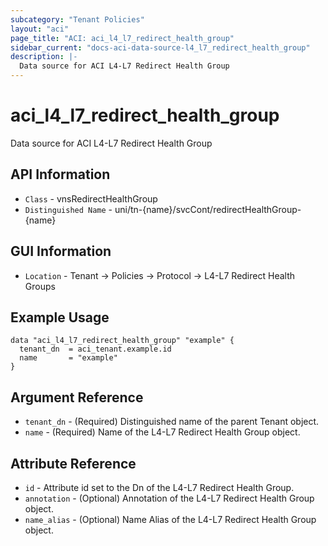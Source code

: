 ```yaml
---
subcategory: "Tenant Policies"
layout: "aci"
page_title: "ACI: aci_l4_l7_redirect_health_group"
sidebar_current: "docs-aci-data-source-l4_l7_redirect_health_group"
description: |-
  Data source for ACI L4-L7 Redirect Health Group
---
```


# aci_l4_l7_redirect_health_group #

Data source for ACI L4-L7 Redirect Health Group

## API Information ##

* `Class` - vnsRedirectHealthGroup
* `Distinguished Name` - uni/tn-{name}/svcCont/redirectHealthGroup-{name}

## GUI Information ##

* `Location` - Tenant -> Policies -> Protocol -> L4-L7 Redirect Health Groups

## Example Usage ##

```hcl
data "aci_l4_l7_redirect_health_group" "example" {
  tenant_dn  = aci_tenant.example.id
  name       = "example"
}
```

## Argument Reference ##

* `tenant_dn` - (Required) Distinguished name of the parent Tenant object.
* `name` - (Required) Name of the L4-L7 Redirect Health Group object.

## Attribute Reference ##
* `id` - Attribute id set to the Dn of the L4-L7 Redirect Health Group.
* `annotation` - (Optional) Annotation of the L4-L7 Redirect Health Group object.
* `name_alias` - (Optional) Name Alias of the L4-L7 Redirect Health Group object.

